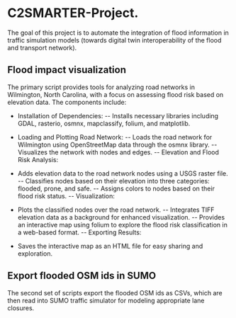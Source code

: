 # C2SMARTER-Project.

The goal of this project is to automate the integration of flood information in traffic simulation models (towards digital twin interoperability of the flood and transport network). 

## Flood impact visualization
The primary script provides tools for analyzing road networks in Wilmington, North Carolina, with a focus on assessing flood risk based on elevation data. The components include:

+ Installation of Dependencies:
-- Installs necessary libraries including GDAL, rasterio, osmnx, mapclassify, folium, and matplotlib.

+ Loading and Plotting Road Network:
-- Loads the road network for Wilmington using OpenStreetMap data through the osmnx library.
-- Visualizes the network with nodes and edges.
-- Elevation and Flood Risk Analysis:

+ Adds elevation data to the road network nodes using a USGS raster file.
-- Classifies nodes based on their elevation into three categories: flooded, prone, and safe.
-- Assigns colors to nodes based on their flood risk status.
-- Visualization:

+ Plots the classified nodes over the road network.
-- Integrates TIFF elevation data as a background for enhanced visualization.
-- Provides an interactive map using folium to explore the flood risk classification in a web-based format.
-- Exporting Results:

+ Saves the interactive map as an HTML file for easy sharing and exploration.

## Export flooded OSM ids in SUMO
The second set of scripts export the flooded OSM ids as CSVs, which are then read into SUMO traffic simulator for modeling appropriate lane closures.
